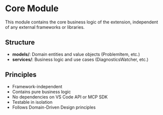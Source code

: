 # Core Module

This module contains the core business logic of the extension, independent of any external frameworks or libraries.

## Structure

- **models/**: Domain entities and value objects (ProblemItem, etc.)
- **services/**: Business logic and use cases (DiagnosticsWatcher, etc.)

## Principles

- Framework-independent
- Contains pure business logic
- No dependencies on VS Code API or MCP SDK
- Testable in isolation
- Follows Domain-Driven Design principles
